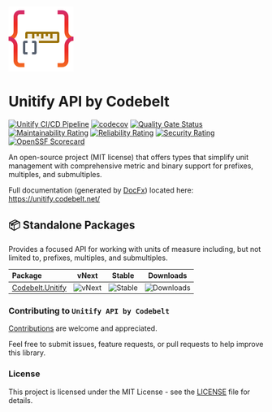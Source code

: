 ![Unitify by Codebelt](.nuget/icon.png)

# Unitify API by Codebelt

[![Unitify CI/CD Pipeline](https://github.com/codebeltnet/unitify/actions/workflows/pipelines.yml/badge.svg)](https://github.com/codebeltnet/unitify/actions/workflows/pipelines.yml) [![codecov](https://codecov.io/gh/codebeltnet/unitify/graph/badge.svg?token=WAmfmpQyCz)](https://codecov.io/gh/codebeltnet/unitify) [![Quality Gate Status](https://sonarcloud.io/api/project_badges/measure?project=unitify&metric=alert_status)](https://sonarcloud.io/dashboard?id=unitify) [![Maintainability Rating](https://sonarcloud.io/api/project_badges/measure?project=unitify&metric=sqale_rating)](https://sonarcloud.io/dashboard?id=unitify) [![Reliability Rating](https://sonarcloud.io/api/project_badges/measure?project=unitify&metric=reliability_rating)](https://sonarcloud.io/dashboard?id=unitify) [![Security Rating](https://sonarcloud.io/api/project_badges/measure?project=unitify&metric=security_rating)](https://sonarcloud.io/dashboard?id=unitify) [![OpenSSF Scorecard](https://api.scorecard.dev/projects/github.com/codebeltnet/unitify/badge)](https://scorecard.dev/viewer/?uri=github.com/codebeltnet/unitify)

An open-source project (MIT license) that offers types that simplify unit management with comprehensive metric and binary support for prefixes, multiples, and submultiples.

Full documentation (generated by [DocFx](https://github.com/dotnet/docfx)) located here: https://unitify.codebelt.net/

## 📦 Standalone Packages

Provides a focused API for working with units of measure including, but not limited to, prefixes, multiples, and submultiples.

|Package|vNext|Stable|Downloads|
|:--|:-:|:-:|:-:|
| [Codebelt.Unitify](https://www.nuget.org/packages/Codebelt.Unitify/) | ![vNext](https://img.shields.io/nuget/vpre/Codebelt.Unitify?logo=nuget) | ![Stable](https://img.shields.io/nuget/v/Codebelt.Unitify?logo=nuget) | ![Downloads](https://img.shields.io/nuget/dt/Codebelt.Unitify?color=blueviolet&logo=nuget) |

### Contributing to `Unitify API by Codebelt`
[Contributions](.github/CONTRIBUTING.md) are welcome and appreciated.

Feel free to submit issues, feature requests, or pull requests to help improve this library.

### License
This project is licensed under the MIT License - see the [LICENSE](LICENSE.md) file for details.

